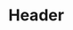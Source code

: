 <!-- TITLE: Summon Glowing Blue Ice -->
<!-- SUBTITLE: Conjures forth moisture and magic from the air, solidifying into a chunk of glowing blue ice. -->

# Header